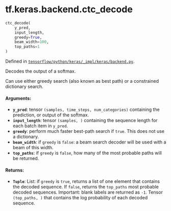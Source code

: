 <div itemscope itemtype="http://developers.google.com/ReferenceObject">
<meta itemprop="name" content="tf.keras.backend.ctc_decode" />
</div>

# tf.keras.backend.ctc_decode

``` python
ctc_decode(
    y_pred,
    input_length,
    greedy=True,
    beam_width=100,
    top_paths=1
)
```



Defined in [`tensorflow/python/keras/_impl/keras/backend.py`](https://www.tensorflow.org/code/tensorflow/python/keras/_impl/keras/backend.py).

Decodes the output of a softmax.

Can use either greedy search (also known as best path)
or a constrained dictionary search.

#### Arguments:

* <b>`y_pred`</b>: tensor `(samples, time_steps, num_categories)`
        containing the prediction, or output of the softmax.
* <b>`input_length`</b>: tensor `(samples, )` containing the sequence length for
        each batch item in `y_pred`.
* <b>`greedy`</b>: perform much faster best-path search if `true`.
        This does not use a dictionary.
* <b>`beam_width`</b>: if `greedy` is `false`: a beam search decoder will be used
        with a beam of this width.
* <b>`top_paths`</b>: if `greedy` is `false`,
        how many of the most probable paths will be returned.


#### Returns:

* <b>`Tuple`</b>:         List: if `greedy` is `true`, returns a list of one element that
            contains the decoded sequence.
            If `false`, returns the `top_paths` most probable
            decoded sequences.
            Important: blank labels are returned as `-1`.
        Tensor `(top_paths, )` that contains
            the log probability of each decoded sequence.